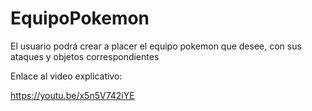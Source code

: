 # EquipoPokemon
El usuario podrá crear a placer el equipo pokemon que desee, con sus ataques y objetos correspondientes

Enlace al video explicativo:

https://youtu.be/x5n5V742iYE
